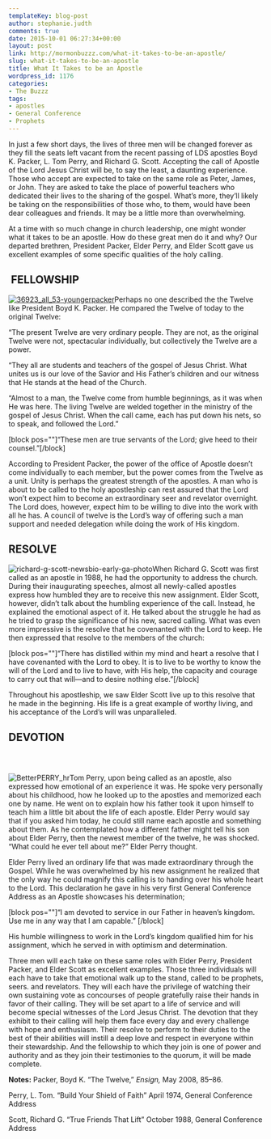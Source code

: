 ```yaml
---
templateKey: blog-post
author: stephanie.judth
comments: true
date: 2015-10-01 06:27:34+00:00
layout: post
link: http://mormonbuzzz.com/what-it-takes-to-be-an-apostle/
slug: what-it-takes-to-be-an-apostle
title: What It Takes to be an Apostle
wordpress_id: 1176
categories:
- The Buzzz
tags:
- apostles
- General Conference
- Prophets
---
```


In just a few short days, the lives of three men will be changed forever as they fill the seats left vacant from the recent passing of LDS apostles Boyd K. Packer, L. Tom Perry, and Richard G. Scott. Accepting the call of Apostle of the Lord Jesus Christ will be, to say the least, a daunting experience. Those who accept are expected to take on the same role as Peter, James, or John. They are asked to take the place of powerful teachers who dedicated their lives to the sharing of the gospel. What’s more, they’ll likely be taking on the responsibilities of those who, to them, would have been dear colleagues and friends. It may be a little more than overwhelming. 

At a time with so much change in church leadership, one might wonder what it takes to be an apostle. How do these great men do it and why? Our departed brethren, President Packer, Elder Perry, and Elder Scott gave us excellent examples of some specific qualities of the holy calling. 


##  **FELLOWSHIP**  




[![36923_all_53-youngerpacker](/img/36923_all_53-youngerpacker.jpg)](/img/36923_all_53-youngerpacker.jpg)Perhaps no one described the the Twelve like President Boyd K. Packer. He compared the Twelve of today to the original Twelve:

“The present Twelve are very ordinary people. They are not, as the original Twelve were not, spectacular individually, but collectively the Twelve are a power.

“They all are students and teachers of the gospel of Jesus Christ. What unites us is our love of the Savior and His Father’s children and our witness that He stands at the head of the Church.

“Almost to a man, the Twelve come from humble beginnings, as it was when He was here. The living Twelve are welded together in the ministry of the gospel of Jesus Christ. When the call came, each has put down his nets, so to speak, and followed the Lord.”

[block pos=""]“These men are true servants of the Lord; give heed to their counsel.”[/block]

According to President Packer, the power of the office of Apostle doesn’t come individually to each member, but the power comes from the Twelve as a unit. Unity is perhaps the greatest strength of the apostles. A man who is about to be called to the holy apostleship can rest assured that the Lord won’t expect him to become an extraordinary seer and revelator overnight. The Lord does, however, expect him to be willing to dive into the work with all he has. A council of twelve is the Lord’s way of offering such a man support and needed delegation while doing the work of His kingdom.


## **RESOLVE**



![richard-g-scott-newsbio-early-ga-photo](/img/richard-g-scott-newsbio-early-ga-photo-240x300.jpg)When Richard G. Scott was first called as an apostle in 1988, he had the opportunity to address the church. During their inaugurating speeches, almost all newly-called apostles express how humbled they are to receive this new assignment. Elder Scott, however, didn’t talk about the humbling experience of the call. Instead, he explained the emotional aspect of it. He talked about the struggle he had as he tried to grasp the significance of his new, sacred calling. What was even more impressive is the resolve that he covenanted with the Lord to keep. He then expressed that resolve to the members of the church:

[block pos=""]“There has distilled within my mind and heart a resolve that I have covenanted with the Lord to obey. It is to live to be worthy to know the will of the Lord and to live to have, with His help, the capacity and courage to carry out that will—and to desire nothing else.”[/block]

Throughout his apostleship, we saw Elder Scott live up to this resolve that he made in the beginning. His life is a great example of worthy living, and his acceptance of the Lord’s will was unparalleled.


## **DEVOTION**




###  

![BetterPERRY_hr](/img/BetterPERRY_hr-225x300.jpg)Tom Perry, upon being called as an apostle, also expressed how emotional of an experience it was. He spoke very personally about his childhood, how he looked up to the apostles and memorized each one by name. He went on to explain how his father took it upon himself to teach him a little bit about the life of each apostle. Elder Perry would say that if you asked him today, he could still name each apostle and something about them. As he contemplated how a different father might tell his son about Elder Perry, then the newest member of the twelve, he was shocked. “What could he ever tell about me?” Elder Perry thought. 

Elder Perry lived an ordinary life that was made extraordinary through the Gospel. While he was overwhelmed by his new assignment he realized that the only way he could magnify this calling is to handing over his whole heart to the Lord. This declaration he gave in his very first General Conference Address as an Apostle showcases his determination;  

[block pos=""]“I am devoted to service in our Father in heaven’s kingdom. Use me in any way that I am capable.” [/block]

His humble willingness to work in the Lord’s kingdom qualified him for his assignment, which he served in with optimism and determination.  


Three men will each take on these same roles with Elder Perry, President Packer, and Elder Scott as excellent examples. Those three individuals will each have to take that emotional walk up to the stand, called to be prophets, seers. and revelators. They will each have the privilege of watching their own sustaining vote as concourses of people gratefully raise their hands in favor of their calling. They will be set apart to a life of service and will become special witnesses of the Lord Jesus Christ. The devotion that they exhibit to their calling will help them face every day and every challenge with hope and enthusiasm. Their resolve to perform to their duties to the best of their abilities will instill a deep love and respect in everyone within their stewardship. And the fellowship to which they join is one of power and authority and as they join their testimonies to the quorum, it will be made complete.  

**Notes:**
Packer, Boyd K. “The Twelve,” _Ensign,_ May 2008, 85–86.

Perry, L. Tom. “Build Your Shield of Faith” April 1974, General Conference Address

Scott, Richard G. “True Friends That Lift” October 1988, General Conference Address
